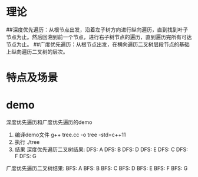 # 理论
##深度优先遍历：从根节点出发，沿着左子树方向进行纵向遍历，直到找到叶子节点为止。然后回溯到前一个节点，进行右子树节点的遍历，直到遍历完所有可达节点为止。
##广度优先遍历：从根节点出发，在横向遍历二叉树层段节点的基础上纵向遍历二叉树的层次。

# 特点及场景

# demo
深度优先遍历和广度优先遍历的demo
1. 编译demo文件
g++ tree.cc -o tree -std=c++11
2. 执行
./tree
3. 结果
深度优先遍历二叉树结果: DFS: A
DFS: B
DFS: D
DFS: E
DFS: C
DFS: F
DFS: G


广度优先遍历二叉树结果: BFS: A
BFS: B
BFS: C
BFS: D
BFS: E
BFS: F
BFS: G
